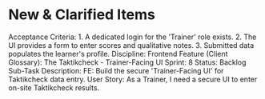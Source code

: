 # New & Clarified Items

Acceptance Criteria: 1. A dedicated login for the 'Trainer' role exists. 2. The UI provides a form to enter scores and qualitative notes. 3. Submitted data populates the learner's profile.
Discipline: Frontend
Feature (Client Glossary): The Taktikcheck - Trainer-Facing UI
Sprint: 8
Status: Backlog
Sub-Task Description: FE: Build the secure 'Trainer-Facing UI' for Taktikcheck data entry.
User Story: As a Trainer, I need a secure UI to enter on-site Taktikcheck results.